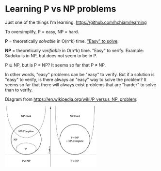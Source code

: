 # Learning P vs NP problems

Just one of the things I'm learning. <https://github.com/hchiam/learning>

To oversimplify, P = easy, NP = hard.

**P** = theoretically _solvable_ in O(n^k) time. ["Easy" to solve](https://en.wikipedia.org/wiki/P_versus_NP_problem#Does_P_mean_%22easy%22?).

**NP** = theoretically _verifiable_ in O(n^k) time. "Easy" to verify. Example: Sudoku is in NP, but does not seem to be in P.

P ⊆ NP, but is P = NP? It seems so far that P ≠ NP.

In other words, "easy" problems can be "easy" to verify. But if a solution is "easy" to verify, is there always an "easy" way to solve the problem? It seems so far that there will always exist problems that are "harder" to solve than to verify.

Diagram from https://en.wikipedia.org/wiki/P_versus_NP_problem:

<img alt="diagram from Wikipedia article on P versus NP" title="diagram from Wikipedia article on P versus NP" src="https://github.com/hchiam/learning-p-vs-np/blob/main/p-vs-np.png" height="200" data-licence-info="https://commons.wikimedia.org/wiki/File:P_np_np-complete_np-hard.svg">
